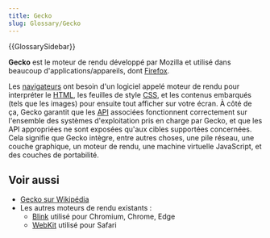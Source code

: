 ```yaml
---
title: Gecko
slug: Glossary/Gecko
---
```


{{GlossarySidebar}}

**Gecko** est le moteur de rendu développé par Mozilla et utilisé dans beaucoup d'applications/appareils, dont [Firefox](/fr/docs/Glossary/Mozilla_Firefox).

Les [navigateurs](/fr/docs/Glossary/Browser) ont besoin d'un logiciel appelé moteur de rendu pour interpréter le [HTML](/fr/docs/Glossary/HTML), les feuilles de style [CSS](/fr/docs/Glossary/CSS), et les contenus embarqués (tels que les images) pour ensuite tout afficher sur votre écran. À côté de ça, Gecko garantit que les [API](/fr/docs/Glossary/API) associées fonctionnent correctement sur l'ensemble des systèmes d'exploitation pris en charge par Gecko, et que les API appropriées ne sont exposées qu'aux cibles supportées concernées. Cela signifie que Gecko intègre, entre autres choses, une pile réseau, une couche graphique, un moteur de rendu, une machine virtuelle JavaScript, et des couches de portabilité.

## Voir aussi

- [Gecko sur Wikipédia](<https://fr.wikipedia.org/wiki/Gecko_(moteur_de_rendu)>)
- Les autres moteurs de rendu existants&nbsp;:
  - [Blink](/fr/docs/Glossary/Blink) utilisé pour Chromium, Chrome, Edge
  - [WebKit](/fr/docs/Glossary/WebKit) utilisé pour Safari
